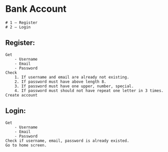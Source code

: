 # **Bank Account**
    # 1 – Register
    # 2 – Login

## Register:
    Get 
   	    - Username 
        - Email 
        - Password
    Check
      	1. If username and email are already not existing.
        2. If password must have above length 8.
        3. If password must have one upper, number, special.
        4. If password must should not have repeat one letter in 3 times.
    Create account
## Login:
    Get 
        - Username 
        - Email 
        - Password
    Check if username, email, password is already existed.
    Go to home screen.
